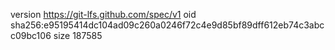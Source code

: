 version https://git-lfs.github.com/spec/v1
oid sha256:e95195414dc104ad09c260a0246f72c4e9d85bf89dff612eb74c3abcc09bc106
size 187585
